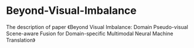 # Beyond-Visual-Imbalance
The description of paper 《Beyond Visual Imbalance: Domain Pseudo-visual Scene-aware Fusion for Domain-specific Multimodal Neural Machine Translation》
